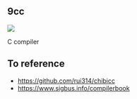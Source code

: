 

## 9cc
![](https://github.com/HagaSpa/9cc/workflows/9cc%20Make%20Test%20CI/badge.svg)

C compiler


## To reference
- https://github.com/rui314/chibicc
- https://www.sigbus.info/compilerbook
